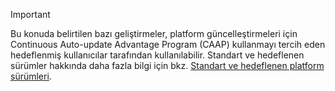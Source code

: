 > [!IMPORTANT]
> Bu konuda belirtilen bazı geliştirmeler, platform güncelleştirmeleri için Continuous Auto-update Advantage Program (CAAP) kullanmayı tercih eden hedeflenmiş kullanıcılar tarafından kullanılabilir. Standart ve hedeflenen sürümler hakkında daha fazla bilgi için bkz. [Standart ve hedeflenen platform sürümleri](../../get-started/public-preview-releases.md).
